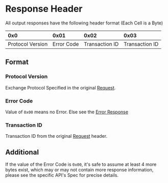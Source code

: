 # Response Header

All output responses have the following header format (Each Cell is a Byte)


| 0x0              | 0x01       | 0x02           | 0x03           | 
|:-----------------|:-----------|:---------------|:---------------|
| Protocol Version | Error Code | Transaction ID | Transaction ID |

## Format

### Protocol Version

Exchange Protocol Specified in the original [Request](../request/socket_request.md).

### Error Code

Value of `0x00` means no Error. Else see the [Error Response](./error_response.md)

### Transaction ID

Transaction ID from the original [Request](../request/socket_request.md) header.

## Additional

If the value of the Error Code is `0x00`, it's safe to assume at least 4 more bytes exist,
which may or may not contain more response information, please see the specific 
API's Spec for precise details.